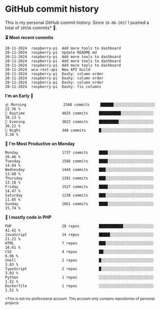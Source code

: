 # GitHub commit history
This is my personal GitHub commit history. Since <!--START_SECTION:first-commit-date-->`16-06-2017`<!--END_SECTION:first-commit-date--> I pushed a total of <!--START_SECTION:total-commit-count-->`10556`<!--END_SECTION:total-commit-count--> commits* 🎉.

<!--START_SECTION:most-recent-commits-->
**⏳ Most recent commits**
                                        
```text
20-11-2024  raspberry-pi  Add more tools to dashboard
20-11-2024  raspberry-pi  Update README.md
20-11-2024  raspberry-pi  Add more tools to dashboard
20-11-2024  raspberry-pi  Add more tools to dashboard
20-11-2024  raspberry-pi  Add more tools to dashboard
20-11-2024  wca-rest-api  New API build
20-11-2024  raspberry-pi  Dashy: column order
20-11-2024  raspberry-pi  Dashy: column order
20-11-2024  raspberry-pi  Dashy: column order
20-11-2024  raspberry-pi  Dashy: fix columns
```
<!--END_SECTION:most-recent-commits-->  

<!--START_SECTION:commits-per-day-time-->
**I&#039;m an Early 🐤**

```text
🌞 Morning                 2360 commits     ██████░░░░░░░░░░░░░░░░░░░   22.36 %
🌆 Daytime                 4025 commits     ██████████░░░░░░░░░░░░░░░   38.13 %
🌃 Evening                 3823 commits     █████████░░░░░░░░░░░░░░░░   36.22 %
🌙 Night                   348 commits      █░░░░░░░░░░░░░░░░░░░░░░░░   3.30 %
```
<!--END_SECTION:commits-per-day-time-->  

<!--START_SECTION:commits-per-weekday-->
**📅 I&#039;m Most Productive on Monday**

```text
Monday                    1737 commits     ████░░░░░░░░░░░░░░░░░░░░░   16.46 %
Tuesday                   1566 commits     ████░░░░░░░░░░░░░░░░░░░░░   14.84 %
Wednesday                 1444 commits     ███░░░░░░░░░░░░░░░░░░░░░░   13.68 %
Thursday                  1391 commits     ███░░░░░░░░░░░░░░░░░░░░░░   13.18 %
Friday                    1527 commits     ████░░░░░░░░░░░░░░░░░░░░░   14.47 %
Saturday                  1230 commits     ███░░░░░░░░░░░░░░░░░░░░░░   11.65 %
Sunday                    1661 commits     ████░░░░░░░░░░░░░░░░░░░░░   15.74 %
```
<!--END_SECTION:commits-per-weekday-->  

<!--START_SECTION:repos-per-language-->
**💬 I mostly code in PHP**

```text
PHP                       28 repos         ███████████░░░░░░░░░░░░░░   42.42 %
JavaScript                14 repos         █████░░░░░░░░░░░░░░░░░░░░   21.21 %
HTML                      7 repos          ███░░░░░░░░░░░░░░░░░░░░░░   10.61 %
CSS                       4 repos          ██░░░░░░░░░░░░░░░░░░░░░░░   6.06 %
Shell                     2 repos          █░░░░░░░░░░░░░░░░░░░░░░░░   3.03 %
TypeScript                2 repos          █░░░░░░░░░░░░░░░░░░░░░░░░   3.03 %
Python                    1 repos          ░░░░░░░░░░░░░░░░░░░░░░░░░   1.52 %
Dockerfile                1 repos          ░░░░░░░░░░░░░░░░░░░░░░░░░   1.52 %
```
<!--END_SECTION:repos-per-language-->  

<sub>*This is not my professional account. This account only contains repositories of personal projects</sub>
